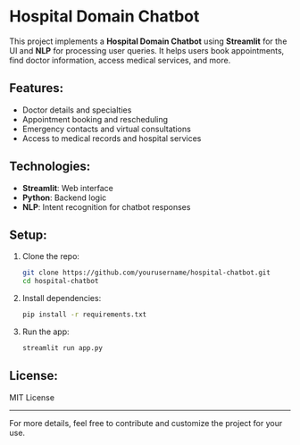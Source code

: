 # Hospital Domain Chatbot

This project implements a **Hospital Domain Chatbot** using **Streamlit** for the UI and **NLP** for processing user queries. It helps users book appointments, find doctor information, access medical services, and more.

## Features:
- Doctor details and specialties
- Appointment booking and rescheduling
- Emergency contacts and virtual consultations
- Access to medical records and hospital services

## Technologies:
- **Streamlit**: Web interface
- **Python**: Backend logic
- **NLP**: Intent recognition for chatbot responses

## Setup:

1. Clone the repo:
    ```bash
    git clone https://github.com/yourusername/hospital-chatbot.git
    cd hospital-chatbot
    ```

2. Install dependencies:
    ```bash
    pip install -r requirements.txt
    ```

3. Run the app:
    ```bash
    streamlit run app.py
    ```

## License:
MIT License

---

For more details, feel free to contribute and customize the project for your use.
